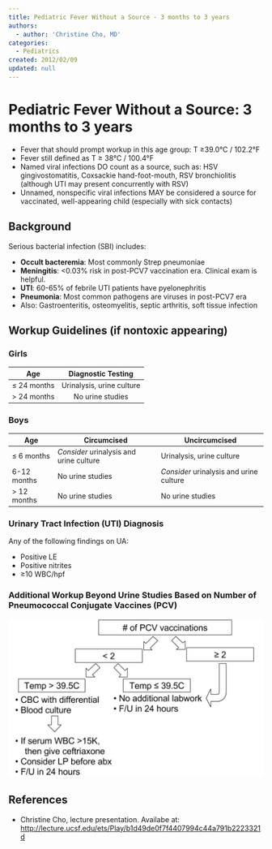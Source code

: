 ```yaml
---
title: Pediatric Fever Without a Source - 3 months to 3 years
authors:
  - author: 'Christine Cho, MD'
categories:
  - Pediatrics
created: 2012/02/09
updated: null
---
```


# Pediatric Fever Without a Source: 3 months to 3 years

- Fever that should prompt workup in this age group: T &ge;39.0&deg;C / 102.2&deg;F
- Fever still defined as T &ge; 38&deg;C / 100.4&deg;F
- Named viral infections DO count as a source, such as: HSV gingivostomatitis, Coxsackie hand-foot-mouth, RSV bronchiolitis (although UTI may present concurrently with RSV)
- Unnamed, nonspecific viral infections MAY be considered a source for vaccinated, well-appearing child (especially with sick contacts)

## Background

Serious bacterial infection (SBI) includes:

- **Occult bacteremia**: Most commonly Strep pneumoniae
- **Meningitis**: &lt;0.03% risk in post-PCV7 vaccination era. Clinical exam is helpful.
- **UTI**: 60-65% of febrile UTI patients have pyelonephritis
- **Pneumonia**: Most common pathogens are viruses in post-PCV7 era
- Also: Gastroenteritis, osteomyelitis, septic arthritis, soft tissue infection

## Workup Guidelines (if nontoxic appearing)

### Girls

| Age                 | Diagnostic Testing                |
| :-----------------: | :-------------------------------: |
| ≤ 24 months         | Urinalysis, urine culture         |
| > 24 months         | No urine studies                  |

### Boys

| Age            | Circumcised                             | Uncircumcised                           |
| -------------- | --------------------------------------- | --------------------------------------- |
| &le; 6 months  | _Consider_ urinalysis and urine culture | Urinalysis, urine culture               |
| 6-12 months    | No urine studies                        | _Consider_ urinalysis and urine culture |
| &gt; 12 months | No urine studies                        | No urine studies                        |

### Urinary Tract Infection (UTI) Diagnosis

Any of the following findings on UA:

- Positive LE
- Positive nitrites
- ≥10 WBC/hpf

### Additional Workup Beyond Urine Studies Based on Number of Pneumococcal Conjugate Vaccines (PCV)

![Workup relative to number of pneumococcal conjugate vaccines](media/pediatric-fever-over-three-months_image-1.png)

## References

- Christine Cho, lecture presentation. Availabe at: http://lecture.ucsf.edu/ets/Play/b1d49de0f7f4407994c44a791b2223321d
